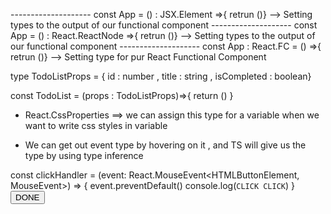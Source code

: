 <!--& TYPESCRIPT IN REACT TUTORIAL  -->

<!--^ 1 - CREATING A REACT + TS PROJECT USING VITE -->

<!--^ 2 - COMPONENT TYPE : -->
-------------------- const App = () : JSX.Element =>{ retrun ()} --> Setting types to the output of our functional component
-------------------- const App = () : React.ReactNode =>{ retrun ()} --> Setting types to the output of our functional component
-------------------- const App : React.FC = () =>{ retrun ()} --> Setting type for pur React Functional Component


<!--^ 3 - PROP TYPES :  -->
type TodoListProps = { id : number , title : string , isCompleted : boolean}

const TodoList = (props : TodoListProps)=>{
    return ()
}

<!-- WE SHOULD ALWAYS DECLARE A TYPE FOR FUNCTIONAL COMPONENTS PROPS , WE USUALLY NAME THE TYPE AS THE FC.NAME + PROPS == type TodoListProps ={} -->
<!-- WE CAN ALSO EXPORT TYPES AND USE IT IN OTHER COMPONENTS -->


<!--^ 4 - REACT TYPES :  -->

- React.CssProperties ==> we can assign this type for a variable when we want to write css styles in variable


<!--^ 5 - EVENTS :  -->

- We can get out event type by hovering on it , and TS will give us the type by using type inference 
  
const clickHandler = (event: React.MouseEvent<HTMLButtonElement, MouseEvent>) => {
    event.preventDefault()
    console.log(`CLICK CLICK`)
}
<button className="bg-sky-800 text-white px-1 py-0 text-sm" onClick={clickHandler}>DONE</button>


